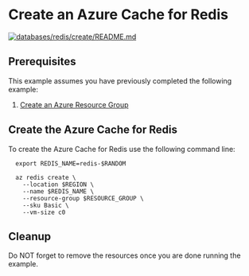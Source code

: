 
# Create an Azure Cache for Redis

[![databases/redis/create/README.md](https://github.com/Azure-Samples/java-on-azure-examples/actions/workflows/databases_redis_create_README_md.yml/badge.svg)](https://github.com/Azure-Samples/java-on-azure-examples/actions/workflows/databases_redis_create_README_md.yml)

## Prerequisites

This example assumes you have previously completed the following example:

1. [Create an Azure Resource Group](../../../general/group/create/README.md)

<!-- workflow.include(../../../general/group/create/README.md) -->

## Create the Azure Cache for Redis

To create the Azure Cache for Redis use the following command line:

````shell
  export REDIS_NAME=redis-$RANDOM

  az redis create \
    --location $REGION \
    --name $REDIS_NAME \
    --resource-group $RESOURCE_GROUP \
    --sku Basic \
    --vm-size c0
````

<!-- workflow.run()

  sleep 3000

  -->

## Cleanup

<!-- workflow.directOnly() 

export RESULT=$(az redis show --resource-group $RESOURCE_GROUP --name $REDIS_NAME --query provisioningState --output tsv)

az group delete --name $RESOURCE_GROUP --yes || true

if [[ "$RESULT" != Succeeded ]]; then
  exit 1
fi

  -->

Do NOT forget to remove the resources once you are done running the example.
